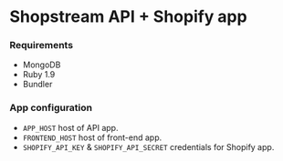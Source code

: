 # Shopstream API + Shopify app

### Requirements

* MongoDB
* Ruby 1.9
* Bundler

### App configuration

* `APP_HOST` host of API app.
* `FRONTEND_HOST` host of front-end app.
* `SHOPIFY_API_KEY` & `SHOPIFY_API_SECRET` credentials for Shopify app.
